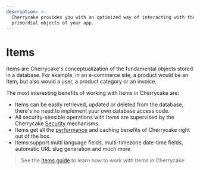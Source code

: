 ```yaml
---
description: >-
  Cherrycake provides you with an optimized way of interacting with the
  primordial objects of your app.
---
```


# Items

Items are Cherrycake's conceptualization of the fundamental objects stored in a database. For example, in an e-commerce site, a product would be an Item, but also would a user, a product category or an invoice.

The most interesting benefits of working with Items in Cherrycake are:

* Items can be easily retrieved, updated or deleted from the database, there's no need to implement your own database access code.
* All security-sensible operations with Items are supervised by the Cherrycake [Security](security.md) mechanisms.
* Items get all the [performance](performance.md) and caching benefits of Cherrycake right out of the box.
* Items support multi language fields, multi-timezone date-time fields, automatic URL slug generation and much more.

> See the [Items guide](../guide/items-guide/) to learn how to work with Items in Cherrycake



